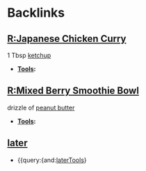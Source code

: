 
# Backlinks
## [R:Japanese Chicken Curry](<R:Japanese Chicken Curry.md>)
1 Tbsp [ketchup](<ketchup.md>)
- **[Tools](<Tools.md>):**

## [R:Mixed Berry Smoothie Bowl](<R:Mixed Berry Smoothie Bowl.md>)
drizzle of [peanut butter](<peanut butter.md>)
- **[Tools](<Tools.md>):**

## [later](<later.md>)
- {{query:{and:[later](<later.md>)[Tools](<Tools.md>)}

